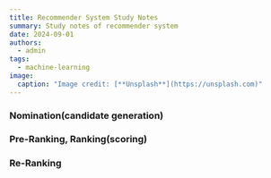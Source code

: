 ```yaml
---
title: Recommender System Study Notes
summary: Study notes of recommender system
date: 2024-09-01
authors:
  - admin
tags:
  - machine-learning
image:
  caption: "Image credit: [**Unsplash**](https://unsplash.com)"
---
```


### Nomination(candidate generation)

### Pre-Ranking, Ranking(scoring)

### Re-Ranking
